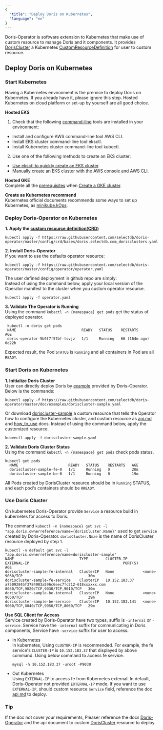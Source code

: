 ```yaml
---
{
  "title": "Deploy Doris on Kubernetes",
  "language": "en"
}
---
```


<!-- 
Licensed to the Apache Software Foundation (ASF) under one
or more contributor license agreements.  See the NOTICE file
distributed with this work for additional information
regarding copyright ownership.  The ASF licenses this file
to you under the Apache License, Version 2.0 (the
"License"); you may not use this file except in compliance
with the License.  You may obtain a copy of the License at

  http://www.apache.org/licenses/LICENSE-2.0

Unless required by applicable law or agreed to in writing,
software distributed under the License is distributed on an
"AS IS" BASIS, WITHOUT WARRANTIES OR CONDITIONS OF ANY
KIND, either express or implied.  See the License for the
specific language governing permissions and limitations
under the License.
-->

Doris-Operator is software extension to Kubernetes that make use of custom resource to manage Doris and it components. It provides [DorisCluster](https://github.com/selectdb/doris-operator/blob/master/config/crd/bases/doris.selectdb.com_dorisclusters.yaml) a Kubernetes [CustomResourceDefinition](https://kubernetes.io/docs/reference/kubernetes-api/extend-resources/custom-resource-definition-v1/) for user to custom resource.
## Deploy Doris on Kubernetes

### Start Kubernetes
Having a Kubernetes environment is the premise to deploy Doris on Kubernetes. If you already have it, please ignore this step. 
Hosted Kubernetes on cloud platform or set-up by yourself are all good choice.  

**Hosted EKS**  
1. Check that the following [command-line](https://docs.aws.amazon.com/eks/latest/userguide/getting-started.html) tools are installed in your environment:  
- Install and configure AWS command-line tool AWS CLI.
- Install EKS cluster command-line tool eksctl.
- Install Kubernetes cluster command-line tool kubectl. 

2. Use one of the following methods to create an EKS cluster:  
- [Use eksctl to quickly create an EKS cluster](https://docs.aws.amazon.com/eks/latest/userguide/getting-started-eksctl.html).
- [Manually create an EKS cluster with the AWS console and AWS CLI](https://docs.aws.amazon.com/eks/latest/userguide/getting-started-console.html).

**Hosted GKE**    
Complete all the [prerequisites](https://cloud.google.com/kubernetes-engine/docs/deploy-app-cluster#before-you-begin) when [Create a GKE cluster](https://cloud.google.com/kubernetes-engine/docs/deploy-app-cluster#create_cluster).  

**Create as Kubernetes recommend**    
Kubernetes official documents recommends some ways to set up Kubernetes, as [minikube](https://minikube.sigs.k8s.io/docs/start/),[kOps](https://kubernetes.io/zh-cn/docs/setup/production-environment/tools/kops/).

### Deploy Doris-Operator on Kubernetes
**1. Apply the [custom resource definition(CRD)](https://kubernetes.io/docs/concepts/extend-kubernetes/api-extension/custom-resources/#customresourcedefinitions)**  
```shell
kubectl apply -f https://raw.githubusercontent.com/selectdb/doris-operator/master/config/crd/bases/doris.selectdb.com_dorisclusters.yaml    
```
**2. Install Doris-Operator**  
If you want to use the defaults operator resource:
   ```shell
   kubectl apply -f https://raw.githubusercontent.com/selectdb/doris-operator/master/config/operator/operator.yaml
   ```  
The user defined deployment in github repo are simply:  
Instead of using the command below, apply your local version of the Operator manifest to the cluster when you custom operator resource.
   ```shell
   kubectl apply -f operator.yaml  
   ```  
**3. Validate The Operator is Running**  
Using the command `kubectl -n {namespace} get pods` get the status of deployed operator. 
```shell
 kubectl -n doris get pods
 NAME                              READY   STATUS    RESTARTS        AGE
 doris-operator-5b9f7f57bf-tsvjz   1/1     Running   66 (164m ago)   6d22h
```
Expected result, the Pod `STATUS` is `Running` and all containers in Pod are all `READY`.

### Start Doris on Kubernetes
**1. Initialize Doris Cluster**    
User can directly deploy Doris by [example](https://github.com/selectdb/doris-operator/tree/master/doc/examples) provided by Doris-Operator. Below is the commands:    
```shell
kubectl apply -f https://raw.githubusercontent.com/selectdb/doris-operator/master/doc/examples/doriscluster-sample.yaml  
```
Or download [doriscluster-sample](https://github.com/selectdb/doris-operator/master/doc/examples/doriscluster-sample.yaml) a custom resource that tells the Operator how to configure the Kubernetes cluster, and custom resource as [api.md](https://github.com/selectdb/doris-operator/blob/master/doc/api.md) and 
[how_to_use](https://github.com/selectdb/doris-operator/tree/master/doc/how_to_use.md) docs. Instead of using the command below, apply the customized resource.
```shell
kubeectl apply -f doriscluster-sample.yaml  
```
**2. Validate Doris Cluster Status**  
Using the command `kubectl -n {namespace} get pods` check pods status.
```shell
kubectl get pods
  NAME                       READY   STATUS    RESTARTS   AGE
  doriscluster-sample-fe-0   1/1     Running   0          20m
  doriscluster-sample-be-0   1/1     Running   0          19m
```
All Pods created by DorisCluster resource should be in `Running` STATUS, and each pod's containers should be `RREADY`.
### Use Doris Cluster  
On kubernetes Doris-Operator provide `Service` a resource build in kubernetes for access to Doris.  

The command `kubectl -n {namespace} get svc -l "app.doris.ownerreference/name={dorisCluster.Name}"` used to get `service` created by Doris-Operator. `dorisCluster.Nmae` is the name of DorisCluster resource deployed by step 1.
```shell
kubectl -n default get svc -l "app.doris.ownerreference/name=doriscluster-sample"
NAME                              TYPE        CLUSTER-IP       EXTERNAL-IP                                           PORT(S)                               AGE
doriscluster-sample-fe-internal   ClusterIP   None             <none>                                                9030/TCP                              30m
doriscluster-sample-fe-service    ClusterIP   10.152.183.37    a7509284bf3784983a596c6eec7fc212-618xxxxxx.com        8030/TCP,9020/TCP,9030/TCP,9010/TCP   30m
doriscluster-sample-be-internal   ClusterIP   None             <none>                                                9050/TCP                              29m
doriscluster-sample-be-service    ClusterIP   10.152.183.141   <none>                                                9060/TCP,8040/TCP,9050/TCP,8060/TCP   29m
```
**Use SQL Client for Access**  
Service created by Doris-Operator have two types, suffix is `-internal` or `-service`. Service have the `-internal` suffix for communicating in Doris components, Service have `-service` suffix for user to access.  

- In Kubernetes  
In kubernetes, Using `CLUSTER-IP`  is recommended. For example, the fe service's `CLUSTER-IP`  is `10.152.183.37` that displayed by above command. Using below command to access fe service.
    ```shell
    mysql -h 10.152.183.37 -uroot -P9030
    ```

- Out Kubernetes  
Using `EXTERNAL-IP` to access fe from Kubernetes external. In default, Doris-Operator not provided `EXTERNAL-IP` mode. If you want to use `EXTERNAL-IP`, should custom resource `Service` field, reference the doc [api.md](https://github.com/selectdb/doris-operator/blob/master/doc/api.md) to deploy.

### Tip
If the doc not cover your requirements, Pleaser reference the docs [Doris-Operator](https://github.com/selectdb/doris-operator/tree/master/doc/how_to_use.md) and the api document to custom [DorisCluster](https://github.com/selectdb/doris-operator/blob/master/doc/api.md) resource to deploy.
